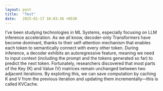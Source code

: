 ```yaml
---
layout: post
title:  "Test"
date:   2025-01-17 16:03:36 +0530
---
```

I’ve been studying technologies in ML Systems, especially focusing on LLM inference acceleration. As we all know, decoder-only Transformers have become dominant, thanks to their self-attention mechanism that enables each token to semantically connect with every other token. During inference, a decoder exhibits an autoregressive feature, meaning we need to input context (including the prompt and the tokens generated so far) to predict the next token. Fortunately, researchers discovered that most parts of the Key (K) and Value (V) matrices remain unchanged between two adjacent iterations. By exploiting this, we can save computation by caching K and V from the previous iteration and updating them incrementally—this is called KVCache.
